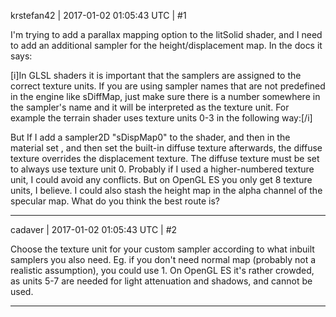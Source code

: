 krstefan42 | 2017-01-02 01:05:43 UTC | #1

I'm trying to add a parallax mapping option to the litSolid shader, and I need to add an additional sampler for the height/displacement map. In the docs it says:

[i]In GLSL shaders it is important that the samplers are assigned to the correct texture units. If you are using sampler names that are not predefined in the engine like sDiffMap, just make sure there is a number somewhere in the sampler's name and it will be interpreted as the texture unit. For example the terrain shader uses texture units 0-3 in the following way:[/i]

But If I add a sampler2D "sDispMap0" to the shader, and then in the material set <texture unit="0" name ="Textures/StoneFloorDisplacement.jpg" />, and then set the built-in diffuse texture afterwards, the diffuse texture overrides the displacement texture. The diffuse texture must be set to always use texture unit 0. Probably if I used a higher-numbered texture unit, I could avoid any conflicts. But on OpenGL ES you only get 8 texture units, I believe. I could also stash the height map in the alpha channel of the specular map. What do you think the best route is?

-------------------------

cadaver | 2017-01-02 01:05:43 UTC | #2

Choose the texture unit for your custom sampler according to what inbuilt samplers you also need. Eg. if you don't need normal map (probably not a realistic assumption), you could use 1. On OpenGL ES it's rather crowded, as units 5-7 are needed for light attenuation and shadows, and cannot be used.

-------------------------

